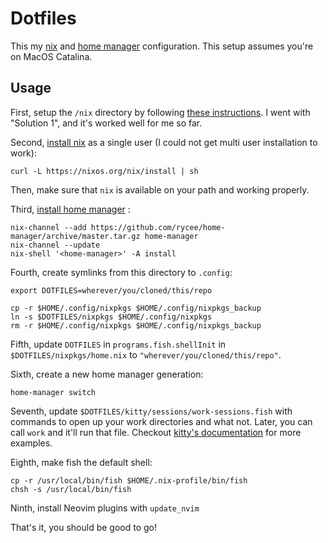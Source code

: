 # Dotfiles

This my [nix](https://nixos.org/nix/https://nixos.org/nix/) and [home manager](https://github.com/rycee/home-manager) configuration. This setup assumes you're on MacOS Catalina.

## Usage

First, setup the `/nix` directory by following [these instructions](https://github.com/NixOS/nix/issues/2925#issuecomment-604501661). I went with "Solution 1", and it's worked well for me so far.

Second, [install nix](https://nixos.org/download.html) as a single user (I could not get multi user installation to work):

```
curl -L https://nixos.org/nix/install | sh
```

Then, make sure that `nix` is available on your path and working properly.

Third, [install home manager](https://github.com/rycee/home-manager#installation) :

```
nix-channel --add https://github.com/rycee/home-manager/archive/master.tar.gz home-manager
nix-channel --update
nix-shell '<home-manager>' -A install
```

Fourth, create symlinks from this directory to `.config`:

```
export DOTFILES=wherever/you/cloned/this/repo

cp -r $HOME/.config/nixpkgs $HOME/.config/nixpkgs_backup
ln -s $DOTFILES/nixpkgs $HOME/.config/nixpkgs
rm -r $HOME/.config/nixpkgs $HOME/.config/nixpkgs_backup
```

Fifth, update `DOTFILES` in `programs.fish.shellInit` in `$DOTFILES/nixpkgs/home.nix` to `"wherever/you/cloned/this/repo"`.

Sixth, create a new home manager generation:

```
home-manager switch
```

Seventh, update `$DOTFILES/kitty/sessions/work-sessions.fish` with commands to open up your work directories and what not. Later, you can call `work` and it'll run that file. Checkout [kitty's documentation](https://sw.kovidgoyal.net/kitty/index.html#startup-sessions) for more examples.

Eighth, make fish the default shell:

```
cp -r /usr/local/bin/fish $HOME/.nix-profile/bin/fish
chsh -s /usr/local/bin/fish
```

Ninth, install Neovim plugins with `update_nvim`

That's it, you should be good to go!
